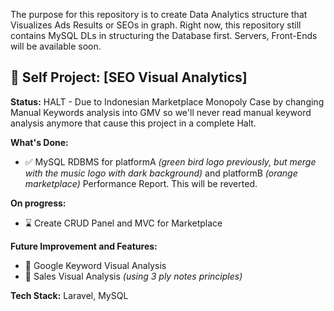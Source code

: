 The purpose for this repository is to create Data Analytics structure that Visualizes Ads Results or SEOs in graph.
Right now, this repository still contains MySQL DLs in structuring the Database first.
Servers, Front-Ends will be available soon.

## 🚧 Self Project: [SEO Visual Analytics]

**Status:** HALT - Due to Indonesian Marketplace Monopoly Case by changing Manual Keywords analysis into GMV so we'll never read manual keyword analysis anymore that cause this project in a complete Halt.

**What's Done:**
- ✅ MySQL RDBMS for platformA _(green bird logo previously, but merge with the music logo with dark background)_ and platformB _(orange marketplace)_ Performance Report.  This will be reverted.

**On progress:**
- ⌛ Create CRUD Panel and MVC for Marketplace

**Future Improvement and Features:**
- 🔄 Google Keyword Visual Analysis
- 🔄 Sales Visual Analysis _(using 3 ply notes principles)_

**Tech Stack:** Laravel, MySQL
